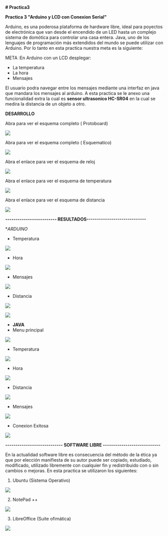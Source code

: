 
**# Practica3**

**Practica 3 "Arduino y LCD con Conexion Serial"**

Arduino, es una poderosa plataforma de hardware libre, ideal para poyectos de electrónica que van desde el encendido de un
LED hasta un complejo sistema de domótica para controlar una casa entera.
Java, uno de los lenguajes de programación más extendidos del mundo se puede utilizar con Arduino.
Por lo tanto en esta practica  nuestra meta es la siguiente:

META :En Arduino con un LCD desplegar:

  + La temperatura
  + La hora
  + Mensajes

El usuario podra navegar entre los mensajes mediante una interfaz en java que mandara los mensajes al arduino.
A esta practica se le anexo una funcionalidad extra la cual es **sensor ultrasonico HC-SR04** en la cual se medira la distancia
de un objeto a otro.

**DESARROLLO**

Abra para ver el esquema completo ( Protoboard)

<a href="https://1drv.ms/u/s!Aizy46b43OzzgkBFhvFXwpuxp417"><img src="https://1drv.ms/u/s!Aizy46b43OzzgkBFhvFXwpuxp417" /></a>

Abra para ver el esquema completo ( Esquematico)


<a href="https://1drv.ms/u/s!Aizy46b43Ozzgj9Zqw9_YMGvi7vR"><img src="https://1drv.ms/u/s!Aizy46b43Ozzgj9Zqw9_YMGvi7vR" /></a>


Abra el enlace para ver el esquema  de reloj

<a href="https://1drv.ms/u/s!Aizy46b43OzzgizJpLJ2l6y2NLbh"><img src="https://1drv.ms/u/s!Aizy46b43OzzgizJpLJ2l6y2NLbh" /></a>


Abra el enlace para ver el esquema de temperatura

<a href="https://1drv.ms/u/s!Aizy46b43Ozzgi-OqOEFMhWprOZ8"><img src="https://1drv.ms/u/s!Aizy46b43Ozzgi-OqOEFMhWprOZ8" /></a>

Abra el enlace para ver el esquema de distancia

<a href="https://1drv.ms/u/s!Aizy46b43OzzgioxUhIaaqNgvUIW"><img src="https://1drv.ms/u/s!Aizy46b43OzzgioxUhIaaqNgvUIW" /></a>



**------------------------- RESULTADOS-----------------------------**


**ARDUINO*
+  Temperatura

<a href="https://1drv.ms/u/s!Aizy46b43OzzgjN_78nQsKaLu97Q"><img src="https://1drv.ms/u/s!Aizy46b43OzzgjN_78nQsKaLu97Q" /></a>

+ Hora


<a href="https://1drv.ms/u/s!Aizy46b43OzzgjbiPjK3UgCDaqui"><img src="https://1drv.ms/u/s!Aizy46b43OzzgjbiPjK3UgCDaqui" /></a>


+ Mensajes


<a href="https://1drv.ms/u/s!Aizy46b43Ozzgje4grAfO80jrFN4"><img src="https://1drv.ms/u/s!Aizy46b43Ozzgje4grAfO80jrFN4" /></a>


+ Distancia

<a href="https://1drv.ms/u/s!Aizy46b43OzzgjSJHwUFRNEg_uCF"><img src="https://1drv.ms/u/s!Aizy46b43OzzgjSJHwUFRNEg_uCF" /></a>


<a href="https://1drv.ms/u/s!Aizy46b43OzzgjV6zaTmcYEvCodl"><img src="https://1drv.ms/u/s!Aizy46b43OzzgjV6zaTmcYEvCodl" /></a>


+ **JAVA**
+ Menu principal

<a href="https://1drv.ms/u/s!Aizy46b43Ozzgj7jLlfsU1dpSem-"><img src="https://1drv.ms/u/s!Aizy46b43Ozzgj7jLlfsU1dpSem-" /></a>


+ Temperatura


<a href="https://1drv.ms/u/s!Aizy46b43Ozzgj2JGH2e_qySPFM2"><img src="https://1drv.ms/u/s!Aizy46b43Ozzgj2JGH2e_qySPFM2" /></a>


+ Hora

<a href="https://1drv.ms/u/s!Aizy46b43Ozzgjy6qeT3bPf2fIvm"><img src="https://1drv.ms/u/s!Aizy46b43Ozzgjy6qeT3bPf2fIvm" /></a>



+ Distancia

<a href="https://1drv.ms/u/s!Aizy46b43OzzgjpN5GdGmhvCGfky"><img src="https://1drv.ms/u/s!Aizy46b43OzzgjpN5GdGmhvCGfky" /></a>


+ Mensajes

<a href="https://1drv.ms/u/s!Aizy46b43OzzgjshR-UlQja-zyGr"><img src="https://1drv.ms/u/s!Aizy46b43OzzgjshR-UlQja-zyGr" /></a>



+ Conexion Exitosa

<a href="https://1drv.ms/u/s!Aizy46b43OzzgjlSC40tesGZlOND"><img src="https://1drv.ms/u/s!Aizy46b43OzzgjlSC40tesGZlOND" /></a>





**---------------------------- SOFTWARE LIBRE ----------------------------**


En la actualidad software libre es consecuencia del método de la ética ya que por elección manifiesta de su autor puede ser copiado, 
estudiado, modificado, utilizado libremente con cualquier fin y redistribuido con o sin cambios o mejoras. En esta practica se
utilizaron los siguientes:

1. Ubuntu (Sistema Operativo)

<a href="https://1drv.ms/u/s!Aizy46b43OzzghxX44Er1X3MZlBv"><img src="https://1drv.ms/u/s!Aizy46b43OzzghxX44Er1X3MZlBv" /></a>


2. NotePad ++ 

<a href="https://1drv.ms/u/s!Aizy46b43OzzgiB5g6eUlGQMT6f-"><img src="https://1drv.ms/u/s!Aizy46b43OzzgiB5g6eUlGQMT6f-" /></a>


3. LibreOffice (Suite ofimática)


<a href="https://1drv.ms/u/s!Aizy46b43Ozzgh3vr3vLlq50fKed"><img src="https://1drv.ms/u/s!Aizy46b43Ozzgh3vr3vLlq50fKed" /></a>
